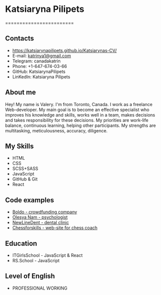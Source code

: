 # Katsiaryna Pilipets
========================

## Contacts

* https://katsiarynapilipets.github.io/Katsiarynas-CV/
* E-mail: katrinya1@gmail.com
* Telegram: canadakatrin
* Phone: +1-647-674-03-66
* GitHub: KatsiarynaPilipets
* LinKedIn: Katsiaryna Pilipets

## About me

Hey! My name is Valery. I'm from Toronto, Canada. I work as a freelance Web-developer. My main goal is to become an effective specialist who improves his knowledge and skills, works well in a team, makes decisions and takes responsibility for these decisions. My priorities are work-life balance, continuous learning, helping other participants. My strengths are multitasking, meticulousness, accuracy, diligence.

## My Skills

* HTML
* CSS
* SCSS+SASS
* JavaScript
* GitHub & Git
* React

## Code examples

+ [Boldo - crowdfunding company](https://dinaradervel.github.io/project1/)
+ [Olesya Nam - psychologist](https://serovakaterina.github.io/project-practice-2/)
+ [NewLineDent - dental clinic](https://katsiarynapilipets.github.io/NewlineDent/)
+ [Chessforskills - web-site for chess coach](https://www.chessforskills.com/)

## Education
- ITGirlsSchool - JavaScript & React
- RS.School - JavaScript

## Level of English
+ PROFESSIONAL WORKING
